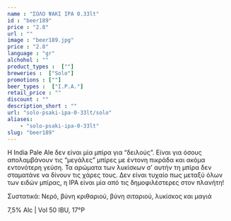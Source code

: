 ```yaml
---
name : "ΣΟΛΟ ΨΑΚΙ IPA 0.33lt"
id : "beer189"
price : "2.8"
url : ""
image : "beer189.jpg"
price : "2.8"
language : "gr"
alchohol : ""
product_types :  [""]
breweries :  ["Solo"]
promotions : [""]
beer_types :  ["I.P.A."]
retail_price : ""
discount : ""
description_short : ""
url: "solo-psaki-ipa-0-33lt/solo"
aliases: 
    - "solo-psaki-ipa-0-33lt"
slug: "beer189"
---
```


Η India Pale Ale δεν είναι μία μπίρα για “δειλούς”. Είναι για όσους απολαμβάνουν τις “μεγάλες” μπίρες με έντονη πικράδα και ακόμα εντονότερη γεύση. Τα αρώματα των λυκίσκων σ’ αυτήν τη μπίρα δεν σταματάνε να δίνουν τις χάρες τους. Δεν είναι τυχαίο πως μεταξύ όλων των ειδών μπίρας, η IPA είναι μία από τις δημοφιλέστερες στον πλανήτη!

Συστατικά: Νερό, βύνη κριθαριού, βύνη σιταριού, λυκίσκος και μαγιά

7,5% Alc | Vol 50 IBU, 17°P
